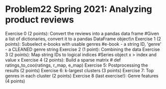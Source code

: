 # Problem22 Spring 2021: Analyzing product reviews

Exercise 0 (2 points): Convert the reviews into a pandas data frame #Given a list of dictionaries, convert it to a pandas DataFrame object\n
Exercise 1 (2 points): Subselect e-books with usable genres #e-book - a string ID, 'genre' - a CLEANED genre string
Exercise 2 (1 point): Combining the data
Exercise 3 (2 points): Map string IDs to logical indices #Series object x > index and value x
Exercise 4 (2 points): Build a sparse matrix # def ratings_to_coo(ratings, r_map, e_map)
Exercise 5: Postprocessing the results (2 points)
Exercise 6: k-largest clusters (3 points)
Exercise 7: Top genres in each cluster (2 points)
Exercise 8 (last exercise!): Genre features (4 points)
